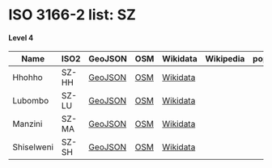 # ISO 3166-2 list: SZ


#### Level 4
Name | ISO2 | GeoJSON | OSM | Wikidata | Wikipedia | population 
--- | --- | --- | --- | --- | --- | --: 
Hhohho | SZ-HH | [GeoJSON](../../export/geojson/q7/iso2/SZ/SZ-HH.geojson) | [OSM](https://www.openstreetmap.org/relation/1253055) | [Wikidata](https://www.wikidata.org/wiki/Q735570) |  | 
Lubombo | SZ-LU | [GeoJSON](../../export/geojson/q7/iso2/SZ/SZ-LU.geojson) | [OSM](https://www.openstreetmap.org/relation/1253040) | [Wikidata](https://www.wikidata.org/wiki/Q856657) |  | 
Manzini | SZ-MA | [GeoJSON](../../export/geojson/q7/iso2/SZ/SZ-MA.geojson) | [OSM](https://www.openstreetmap.org/relation/1253032) | [Wikidata](https://www.wikidata.org/wiki/Q305395) |  | 
Shiselweni | SZ-SH | [GeoJSON](../../export/geojson/q7/iso2/SZ/SZ-SH.geojson) | [OSM](https://www.openstreetmap.org/relation/1253042) | [Wikidata](https://www.wikidata.org/wiki/Q845934) |  | 
